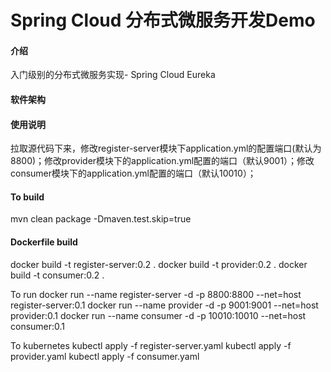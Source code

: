 # Spring Cloud 分布式微服务开发Demo

#### 介绍
入门级别的分布式微服务实现- Spring Cloud Eureka

#### 软件架构
#### 使用说明

拉取源代码下来，修改register-server模块下application.yml的配置端口(默认为8800)；修改provider模块下的application.yml配置的端口（默认9001）；修改consumer模块下的application.yml配置的端口（默认10010）；


#### To build
mvn clean package -Dmaven.test.skip=true

#### Dockerfile build

docker build -t register-server:0.2 .
docker build -t provider:0.2 .
docker build -t consumer:0.2 .

To run
docker run --name register-server -d -p 8800:8800 --net=host register-server:0.1
docker run --name provider -d -p 9001:9001 --net=host provider:0.1
docker run --name consumer -d -p 10010:10010 --net=host consumer:0.1


To kubernetes
kubectl apply -f register-server.yaml
kubectl apply -f provider.yaml
kubectl apply -f consumer.yaml
